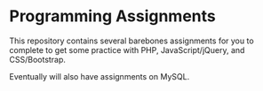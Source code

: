 # Programming Assignments

This repository contains several barebones assignments for you to complete to get some practice with PHP, JavaScript/jQuery, and CSS/Bootstrap.

Eventually will also have assignments on MySQL.
